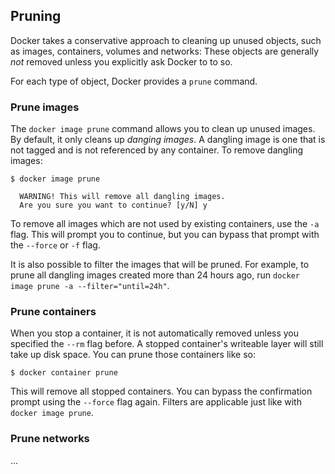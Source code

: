 ## Pruning

Docker takes a conservative approach to cleaning up unused objects, such as images, containers, volumes and networks:
These objects are generally _not_ removed unless you explicitly ask Docker to to so.

For each type of object, Docker provides a `prune` command.

### Prune images

The `docker image prune` command allows you to clean up unused images. By default, it only cleans up _danging images_.
A dangling image is one that is not tagged and is not referenced by any container. To remove dangling images:

```shell script
$ docker image prune

  WARNING! This will remove all dangling images.
  Are you sure you want to continue? [y/N] y
```

To remove all images which are not used by existing containers, use the `-a` flag. This will prompt you to continue, but
you can bypass that prompt with the `--force` or `-f` flag.

It is also possible to filter the images that will be pruned. For example, to prune all dangling images created more
than 24 hours ago, run `docker image prune -a --filter="until=24h"`.

### Prune containers

When you stop a container, it is not automatically removed unless you specified the `--rm` flag before. A stopped
container's writeable layer will still take up disk space. You can prune those containers like so:

```shell script
$ docker container prune
``` 

This will remove all stopped containers. You can bypass the confirmation prompt using the `--force` flag again. Filters
are applicable just like with `docker image prune`.

### Prune networks

...
